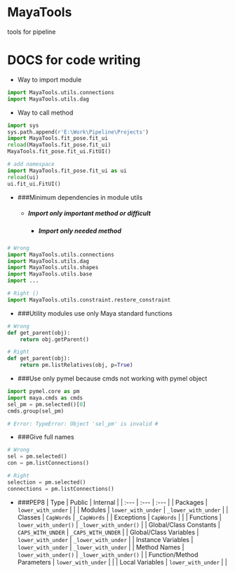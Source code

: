 # MayaTools
 tools for pipeline

# DOCS for code writing

- Way to import module
```python
import MayaTools.utils.connections
import MayaTools.utils.dag

```

- Way to call method
```python
import sys
sys.path.append(r'E:\Work\Pipeline\Projects')
import MayaTools.fit_pose.fit_ui
reload(MayaTools.fit_pose.fit_ui)
MayaTools.fit_pose.fit_ui.FitUI()

# add namespace
import MayaTools.fit_pose.fit_ui as ui
reload(ui)
ui.fit_ui.FitUI()

```
- ###Minimum dependencies in module utils
    - ##### Import only important method or difficult
        - ##### Import only needed method
```python
# Wrong
import MayaTools.utils.connections
import MayaTools.utils.dag
import MayaTools.utils.shapes
import MayaTools.utils.base
import ...

# Right ()
import MayaTools.utils.constraint.restore_constraint

```
- ###Utility modules use only Maya standard functions
```python
# Wrong
def get_parent(obj):
    return obj.getParent()

# Right
def get_parent(obj):
    return pm.listRelatives(obj, p=True)
```
- ###Use only pymel because cmds not working with pymel object
```python
import pymel.core as pm
import maya.cmds as cmds
sel_pm = pm.selected()[0]
cmds.group(sel_pm)

# Error: TypeError: Object 'sel_pm' is invalid # 
```

- ###Give full names
```python
# Wrong
sel = pm.selected()
con = pm.listConnections()

# Right
selection = pm.selected()
connections = pm.listConnections()
```

- ###PEP8
| Type | Public | Internal |
| :--- | :--- | :--- |
| Packages | `lower_with_under` |  |
| Modules | `lower_with_under` | `_lower_with_under` |
| Classes | `CapWords` | `_CapWords` |
| Exceptions | `CapWords` |  |
| Functions | `lower_with_under()` | `_lower_with_under()` |
| Global/Class Constants | `CAPS_WITH_UNDER` | `_CAPS_WITH_UNDER` |
| Global/Class Variables | `lower_with_under` | `_lower_with_under` |
| Instance Variables | `lower_with_under` | `_lower_with_under` |
| Method Names | `lower_with_under()` | `_lower_with_under()` |
| Function/Method Parameters | `lower_with_under` |  |
| Local Variables | `lower_with_under` |  |
